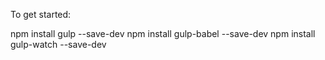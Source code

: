 To get started:

npm install gulp --save-dev
npm install gulp-babel --save-dev 
npm install gulp-watch --save-dev